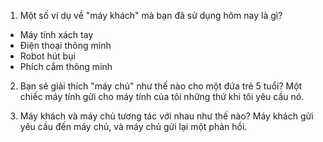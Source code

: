 1) Một số ví dụ về "máy khách" mà bạn đã sử dụng hôm nay là gì?
* Máy tính xách tay
* Điện thoại thông minh
* Robot hút bụi
* Phích cắm thông minh

2) Bạn sẽ giải thích "máy chủ" như thế nào cho một đứa trẻ 5 tuổi?
Một chiếc máy tính gửi cho máy tính của tôi những thứ khi tôi yêu cầu nó.

3) Máy khách và máy chủ tương tác với nhau như thế nào?
Máy khách gửi yêu cầu đến máy chủ, và máy chủ gửi lại một phản hồi.